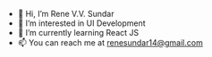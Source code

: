 - 👋 Hi, I’m Rene V.V. Sundar
- 👀 I’m interested in UI Development
- 🌱 I’m currently learning React JS
- 📫 You can reach me at renesundar14@gmail.com

<!---
renesundarvv/renesundarvv is a ✨ special ✨ repository because its `README.md` (this file) appears on your GitHub profile.
You can click the Preview link to take a look at your changes.
--->

